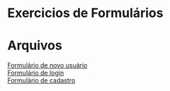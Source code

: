 # Exercicios de Formulários
# Arquivos
[Formulário de novo usuário](index.html)<br/>
[Formulário de login](login.html)<br/>
[Formulário de cadastro](formulario.html)